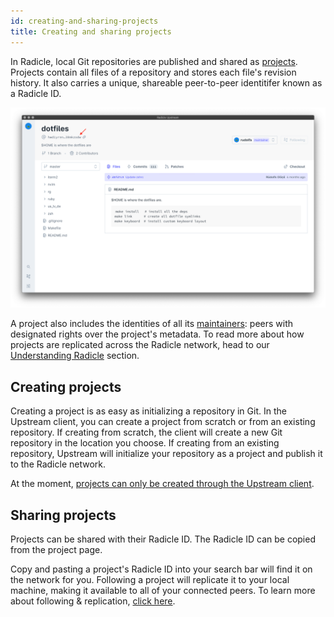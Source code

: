 ```yaml
---
id: creating-and-sharing-projects
title: Creating and sharing projects
---
```


In Radicle, local Git repositories are published and shared as [projects][pr]. Projects contain all files of a repository and stores each file's revision history. It also carries a unique, shareable peer-to-peer identitifer known as a Radicle ID.

![Radicle ID][ri]

A project also includes the identities of all its [maintainers][ma]: peers with designated rights over the project's metadata. To read more about how projects are replicated across the Radicle network, head to our [Understanding Radicle][un] section.

## Creating projects

Creating a project is as easy as initializing a repository in Git. In the Upstream client, you can create a project from scratch or from an existing repository. If creating from scratch, the client will create a new Git repository in the location you choose. If creating from an existing repository, Upstream will initialize your repository as a project and publish it to the Radicle network.

At the moment, [projects can only be created through the Upstream client][fa].

## Sharing projects

Projects can be shared with their Radicle ID. The Radicle ID can be copied from the project page.

Copy and pasting a project's Radicle ID into your search bar will find it on the network for you. Following a project will replicate it to your local machine, making it available to all of your connected peers. To learn more about following & replication, [click here][un].


[fa]: understanding-radicle/faq.md
[ma]: understanding-radicle/glossary.md/#maintainer
[pr]: understanding-radicle/glossary.md/#project
[un]: understanding-radicle/how-it-works.md

[ri]: /img/radicle-id.png
